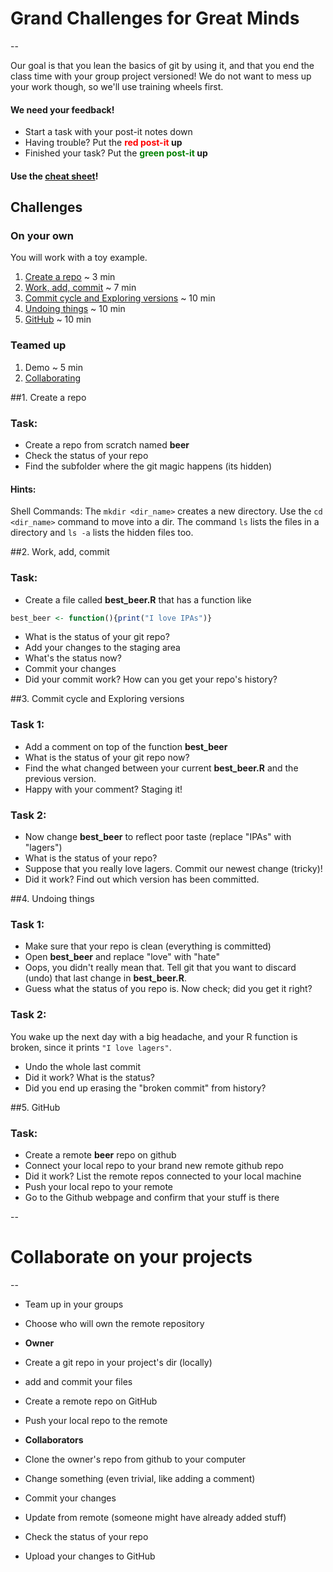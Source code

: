 # Grand Challenges for Great Minds
--

Our goal is that you lean the basics of git by using it, and that you end the class time with your group project versioned! We do not want to mess up your work though, so we'll use training wheels first.

#### We need your feedback!

* Start a task with your post-it notes down
* Having trouble? Put the **<span style="color:red">red post-it</span> up**
* Finished your task? Put the **<span style="color:green">green post-it</span> up**

#### Use the [cheat sheet](cheat_sheet.md)!

## Challenges

### On your own
You will work with a toy example.

1. [Create a repo](#create_repo) ~ 3 min
2. [Work, add, commit](#work_add_commit) ~ 7 min
3. [Commit cycle and Exploring versions](#explore) ~ 10 min
4. [Undoing things](#undo) ~ 10 min
5. [GitHub](#remote) ~ 10 min

### Teamed up
1. Demo ~ 5 min
2. [Collaborating](#collaborate)

##1. Create a repo <a id="create_repo"></a>

### Task:
* Create a repo from scratch named **beer**
* Check the status of your repo
* Find the subfolder where the git magic happens (its hidden)

#### Hints: 
Shell Commands: The `mkdir <dir_name>` creates a new directory. Use the `cd <dir_name>` command to move into a dir. The command `ls` lists the files in a directory and `ls -a` lists the hidden files too.


##2. Work, add, commit <a id="work_add_commit"></a>

### Task:
* Create a file called **best_beer.R** that has a function like

```r
best_beer <- function(){print("I love IPAs")}
```

* What is the status of your git repo?
* Add your changes to the staging area
* What's the status now?
* Commit your changes
* Did your commit work? How can you get your repo's history?

##3. Commit cycle and Exploring versions <a id="work_add_commit"></a>

### Task 1:
* Add a comment on top of the function **best_beer**
* What is the status of your git repo now?
* Find the what changed between your current **best_beer.R** and the previous version.
* Happy with your comment? Staging it!

### Task 2:
* Now change **best_beer** to reflect poor taste (replace "IPAs" with "lagers")
* What is the status of your repo?
* Suppose that you really love lagers. Commit our newest change (tricky)!
* Did it work? Find out which version has been committed.

##4. Undoing things <a id="undo"></a>

### Task 1:
* Make sure that your repo is clean (everything is committed)
* Open **best_beer** and replace "love" with "hate"
* Oops, you didn't really mean that. Tell git that you want to discard (undo) that last change in **best_beer.R**.
* Guess what the status of you repo is. Now check; did you get it right?

### Task 2:
You wake up the next day with a big headache, and your R function is broken, since it prints `"I love lagers"`.

* Undo the whole last commit
* Did it work? What is the status?
* Did you end up erasing the "broken commit" from history?

##5. GitHub <a id="remote"></a>

### Task:

* Create a remote **beer** repo on github
* Connect your local repo to your brand new remote github repo
* Did it work? List the remote repos connected to your local machine
* Push your local repo to your remote
* Go to the Github webpage and confirm that your stuff is there

--
# Collaborate on your projects <a id="collaborate"></a>
--

* Team up in your groups
* Choose who will own the remote repository

* **Owner**
 * Create a git repo in your project's dir (locally)
 * add and commit your files
 * Create a remote repo on GitHub
 * Push your local repo to the remote

* **Collaborators**
 * Clone the owner's repo from github to your computer
 * Change something (even trivial, like adding a comment)
 * Commit your changes
 * Update from remote (someone might have already added stuff)
 * Check the status of your repo
 * Upload your changes to GitHub
